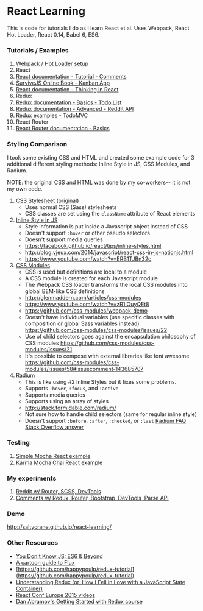 # React Learning

This is code for tutorials I do as I learn React et al. Uses Webpack, React Hot Loader, React 0.14, Babel 6, ES6.

### Tutorials / Examples

1. [Webpack / Hot Loader setup](/1.0-webpack-react-hot-loader)
2. React
  1. [React documentation - Tutorial - Comments](/2.1-react-tutorial-comments)
  2. [SurviveJS Online Book - Kanban App](/2.2-survivejs-kanban)
  3. [React documentation - Thinking in React](/2.3-thinking-in-react)
3. Redux
  1. [Redux documentation - Basics - Todo List](/3.1-redux-basics-todo)
  2. [Redux documentation - Advanced - Reddit API](/3.2-redux-advanced-reddit)
  3. [Redux examples - TodoMVC](/3.3-redux-todomvc)
4. React Router
  1. [React Router documentation - Basics](/4.1-react-router-basics)

### Styling Comparison

I took some existing CSS and HTML and created some example code for 3 additional different styling methods: Inline Style in JS, CSS Modules, and Radium.

NOTE: the original CSS and HTML was done by my co-workers-- it is not my own code.

1. [CSS Stylesheet (original)](/5.1-contacts-css)
   - Uses normal CSS (Sass) stylesheets
   - CSS classes are set using the `className` attribute of React elements
2. [Inline Style in JS](/5.2-contacts-inline-style)
   - Style information is put inside a Javascript object instead of CSS
   - Doesn't support `:hover` or other pseudo selectors
   - Doesn't support media queries
   - https://facebook.github.io/react/tips/inline-styles.html
   - http://blog.vjeux.com/2014/javascript/react-css-in-js-nationjs.html
   - https://www.youtube.com/watch?v=ERB1TJBn32c
3. [CSS Modules](/5.3-contacts-css-modules)
   - CSS is used but definitions are local to a module
   - A CSS module is created for each Javascript module
   - The Webpack CSS loader transforms the local CSS modules into global BEM-like CSS definitions
   - http://glenmaddern.com/articles/css-modules
   - https://www.youtube.com/watch?v=zR1lOuyQEt8
   - https://github.com/css-modules/webpack-demo
   - Doesn't have individual variables
     (use specific classes with composition or global Sass variables instead)
     https://github.com/css-modules/css-modules/issues/22 
   - Use of child selectors goes against the encapsulation philosophy of CSS modules
     https://github.com/css-modules/css-modules/issues/21
   - It's possible to compose with external libraries like font awesome
     https://github.com/css-modules/css-modules/issues/58#issuecomment-143685707 
4. [Radium](/5.4-contacts-radium)
   - This is like using #2 Inline Styles but it fixes some problems.
   - Supports `:hover`, `:focus`, and `:active`
   - Supports media queries
   - Supports using an array of styles
   - http://stack.formidable.com/radium/
   - Not sure how to handle child selectors (same for regular inline style)
   - Doesn't support `:before`, `:after`, `:checked`, or `:last`
     [Radium FAQ](https://github.com/FormidableLabs/radium/tree/master/docs/faq#how-do-i-use-pseudo-selectors-like-checked-last-before-or-after)
     [Stack Overflow answer](http://stackoverflow.com/questions/28269669/css-pseudo-elements-in-react)

### Testing

1. [Simple Mocha React example](/6.1-mocha)
2. [Karma Mocha Chai React example](/6.2-karma-mocha-chai)

### My experiments

1. [Reddit w/ Router, SCSS, DevTools](/9.1-mash)
2. [Comments w/ Redux, Router, Bootstrap, DevTools, Parse API](/9.2-my-comments)

### Demo

http://saltycrane.github.io/react-learning/

### Other Resources

 - [You Don't Know JS: ES6 & Beyond](https://github.com/getify/You-Dont-Know-JS/tree/master/es6%20%26%20beyond)
 - [A cartoon guide to Flux](https://code-cartoons.com/a-cartoon-guide-to-flux-6157355ab207#.1suzo07zg)
 - [https://github.com/happypoulp/redux-tutorial](https://github.com/happypoulp/redux-tutorial)
 - [Understanding Redux (or, How I Fell in Love with a JavaScript State Container)](http://www.youhavetolearncomputers.com/blog/2015/9/15/a-conceptual-overview-of-redux-or-how-i-fell-in-love-with-a-javascript-state-container)
 - [React Conf Europe 2015 videos](https://www.youtube.com/channel/UCorlLn2oZfgOJ-FUcF2eZ1A/playlists)
 - [Dan Abramov's Getting Started with Redux course](https://egghead.io/series/getting-started-with-redux)
